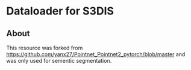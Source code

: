 # Dataloader for S3DIS
## About
This resource was forked from https://github.com/yanx27/Pointnet_Pointnet2_pytorch/blob/master and was only used for sementic segmentation.

